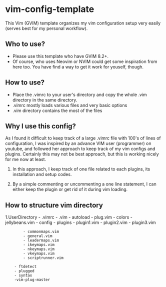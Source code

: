 # vim-config-template
This Vim (GVIM) template organizes my vim configuration setup very easily (serves best for my personal workflow).

## Who to use?

* Please use this template who have GVIM 8.2+. 
* Of course, who uses Neovim or NVIM could get some inspiration from here too. You have find a way to get it work for youself, though.

## How to use?

* Place the .vimrc to your user's directory and copy the whole .vim directory in the same directory.
* .vimrc mostly loads various files and very basic options
* .vim directory contains the most of the files

## Why I use this config?

<p> As I found it difficult to keep track of a large .vimrc file with 100's of lines of configuration, 
I was inspired by an advance VIM user (programmer) on youtube, and followed her approach to keep track of my vim configs and plugins.
Certainly this may not be best approach, but this is working nicely for me now at least.
</p>
<p>
  
  1. In this approach, I keep track of one file related to each plugins, its installation and setup codes.
  
  2. By a simple commenting or uncommenting a one line statement, I can either keep the plugin or get rid of it during vim loading.
  
  
## How to structure vim directory

1.UserDirectory
	- .vimrc
	- .vim
		- autoload
			- plug.vim
		- colors
			- jellybeans.vim
		- config
			- plugins
				- plugin1.vim
				- plugin2.vim
				- plugin3.vim
			
			- commonmaps.vim
			- general.vim
			- leadermaps.vim
			- ikeymaps.vim
			- nkeymaps.vim
			- vkeymaps.vim
			- scriptrunner.vim
			
		- ftdetect
		- plugged
		- syntax
		-vim-plug-master
		
	
	

